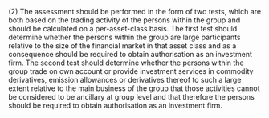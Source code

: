 (2) The assessment should be performed in the form of two tests, which are both based on the trading activity of the persons within the group and should be calculated on a per-asset-class basis. The first test should determine whether the persons within the group are large participants relative to the size of the financial market in that asset class and as a consequence should be required to obtain authorisation as an investment firm. The second test should determine whether the persons within the group trade on own account or provide investment services in commodity derivatives, emission allowances or derivatives thereof to such a large extent relative to the main business of the group that those activities cannot be considered to be ancillary at group level and that therefore the persons should be required to obtain authorisation as an investment firm.